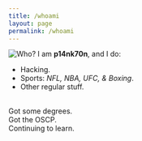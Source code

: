 ```yaml
---
title: /whoami
layout: page
permalink: /whoami
---
```

![Who?](https://media.giphy.com/media/3o6wO5dRdAgl5pAtTG/giphy.gif) 
I am **p14nk70n**, and I do:
* Hacking.
* Sports: *NFL, NBA, UFC, & Boxing*.
* Other regular stuff.
<br>
Got some degrees. 
<br>
Got the OSCP.
<br>
Continuing to learn.
